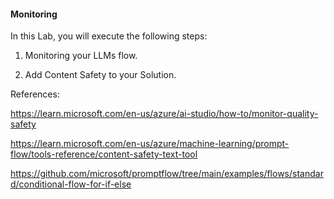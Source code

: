 ####  Monitoring

In this Lab, you will execute the following steps:

1) Monitoring your LLMs flow.

2) Add Content Safety to your Solution.

References:

https://learn.microsoft.com/en-us/azure/ai-studio/how-to/monitor-quality-safety

https://learn.microsoft.com/en-us/azure/machine-learning/prompt-flow/tools-reference/content-safety-text-tool

https://github.com/microsoft/promptflow/tree/main/examples/flows/standard/conditional-flow-for-if-else